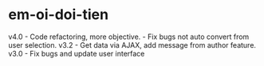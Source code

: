 # em-oi-doi-tien
v4.0 - Code refactoring, more objective.
     - Fix bugs not auto convert from user selection.
v3.2 - Get data via AJAX, add message from author feature.<br>
v3.0 - Fix bugs and update user interface
